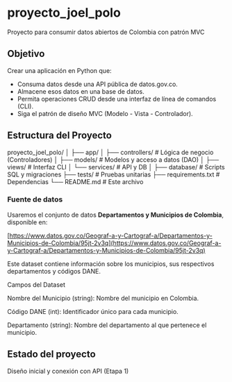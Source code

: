 # proyecto_joel_polo
Proyecto para consumir datos abiertos de Colombia con patrón MVC

## Objetivo
Crear una aplicación en Python que:
- Consuma datos desde una API pública de datos.gov.co.
- Almacene esos datos en una base de datos.
- Permita operaciones CRUD desde una interfaz de línea de comandos (CLI).
- Siga el patrón de diseño MVC (Modelo - Vista - Controlador).

## Estructura del Proyecto

proyecto_joel_polo/
│
├── app/
│ ├── controllers/ # Lógica de negocio (Controladores)
│ ├── models/ # Modelos y acceso a datos (DAO)
│ ├── views/ # Interfaz CLI
│ └── services/ # API y DB
│
├── database/ # Scripts SQL y migraciones
├── tests/ # Pruebas unitarias
├── requirements.txt # Dependencias
└── README.md # Este archivo

### Fuente de datos

Usaremos el conjunto de datos **Departamentos y Municipios de Colombia**, disponible en:

[https://www.datos.gov.co/Geograf-a-y-Cartograf-a/Departamentos-y-Municipios-de-Colombia/95jt-2v3q](https://www.datos.gov.co/Geograf-a-y-Cartograf-a/Departamentos-y-Municipios-de-Colombia/95jt-2v3q)

Este dataset contiene información sobre los municipios, sus respectivos departamentos y códigos DANE.

Campos del Dataset

Nombre del Municipio (string): Nombre del municipio en Colombia.

Código DANE (int): Identificador único para cada municipio.

Departamento (string): Nombre del departamento al que pertenece el municipio.

## Estado del proyecto

Diseño inicial y conexión con API (Etapa 1)

